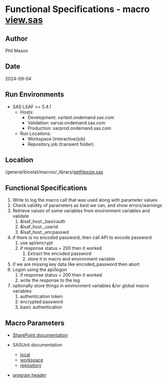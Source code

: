 # Functional Specifications - macro [view.sas](../../../_library/view.sas)

## Author

Phil Mason

## Date

2024-09-04

## Run Environments

- SAS LSAF \>= 5.4.1
  - Hosts:
    - Development: xartest.ondemand.sas.com
    - Validation: xarval.ondemand.sas.com
    - Production: xarprod.ondemand.sas.com
  - Run Locations:
    - Workspace (interactive/job)
    - Repository job (transient folder)

## Location

/general/biostat/macros/\_library/[getfilesize.sas](../../../_library/lsaf_restapi_logon.sas)

## Functional Specifications

1. Write to log the macro call that was used along with parameter values
2. Check validity of parameters as best we can, and show errors/warnings
3. Retrieve values of some variables from environment variables and validate
   1. &lsaf_host._basicauth
   2. &lsaf_host._userid
   3. &lsaf_host._encpasswd
4. if there is no encoded password, then call API to encode password
   1. use api/encrypt
   2. if response status = 200 then it worked
      1. Extract the encoded password
      2. store it in macro and environment variable
5. if we are missing key data like encoded_password then abort
6. Logon using the api/logon
   1. if response status = 200 then it worked
   2. write the response to the log
7. optionally store things in environment variables &/or global macro variables
   1. authentication token
   2. encrypted password
   3. basic authentication

## Macro Parameters

- [SharePoint documentation](https://argenxbvba.sharepoint.com/sites/Biostatistics/Programming%20documentation/latest/df/d01/lsaf__restapi__logon_8sas.aspx)

- SASUnit documentation

  - [local](../../en/doc/pgmDoc/02_lsaf_restapi_logon.html)
  - [workspace](../../en-workspace/doc/pgmDoc/02_lsaf_restapi_logon.html)
  - [repository](../../en-repository/doc/pgmDoc/02_lsaf_restapi_logon.html)

- [program header](../../../_library/lsaf_restapi_logon.sas)

